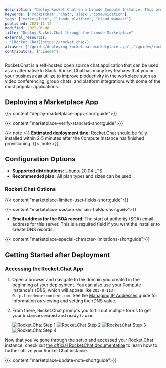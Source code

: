 ```yaml
---
description: "Deploy Rocket.Chat on a Linode Compute Instance. This provides you with a self-hosted open source chat application (Slack alternative)."
keywords: ['rocketchat','chat','slack','communication']
tags: ["marketplace", "linode platform", "cloud manager"]
published: 2021-11-12
modified: 2022-03-08
title: "Deploy Rocket.Chat through the Linode Marketplace"
external_resources:
- '[Rocket.Chat](https://rocket.chat/)'
aliases: ['/guides/deploying-rocketchat-marketplace-app/','/guides/rocketchat-marketplace-app/']
contributors: ["Linode"]
---
```


Rocket.Chat is a self-hosted open source chat application that can be used as an alternative to Slack. Rocket.Chat has many key features that you or your business can utilize to improve productivity in the workplace such as video conferencing, group chats, and platform integrations with some of the most popular applications.

## Deploying a Marketplace App

{{< content "deploy-marketplace-apps-shortguide">}}

{{< content "marketplace-verify-standard-shortguide">}}

{{< note >}}
**Estimated deployment time:** Rocket.Chat should be fully installed within 2-5 minutes after the Compute Instance has finished provisioning.
{{< /note >}}

## Configuration Options

- **Supported distributions:** Ubuntu 20.04 LTS
- **Recommended plan:** All plan types and sizes can be used.

### Rocket.Chat Options

{{< content "marketplace-limited-user-fields-shortguide">}}

{{< content "marketplace-custom-domain-fields-shortguide">}}
- **Email address for the SOA record:** The start of authority (SOA) email address for this server. This is a required field if you want the installer to create DNS records.

{{< content "marketplace-special-character-limitations-shortguide">}}

## Getting Started after Deployment

### Accessing the Rocket.Chat App

1.  Open a browser and navigate to the domain you created in the beginning of your deployment. You can also use your Compute Instance's rDNS, which will appear like `203-0-113-0.ip.linodeusercontent.com`. See the [Managing IP Addresses](/docs/products/compute/compute-instances/guides/manage-ip-addresses/) guide for information on viewing and setting the rDNS value.

1.  From there, Rocket.Chat prompts you to fill out multiple forms to get your instance created and ready to use:

    ![Rocket.Chat Step 1](rocketchat-setup.png)
    ![Rocket.Chat Step 2](rocketchat-setup2.png)
    ![Rocket.Chat Step 3](rocketchat-setup3.png)
    ![Rocket.Chat Step 4](rocketchat-setup4.png)

Now that you’ve gone through the setup and accessed your Rocket.Chat instance, check out [the official Rocket.Chat documentation](https://docs.rocket.chat/guides/user-guides) to learn how to further utilize your Rocket.Chat instance.

{{< content "marketplace-update-note-shortguide">}}